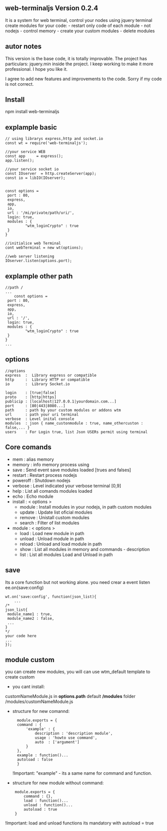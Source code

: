 ## web-terminaljs  Version 0.2.4
It is a system for web terminal, control your nodes using jquery terminal
create modules for your code:
    - restart only code of each module - not nodejs
    - control memory
    - create your custom modules
    - delete modules

## autor notes
This version is the base code, it is totally improvable.
The project has particulars: jquery.min inside the project.
I keep working to make it more professional. I hope you like it.

I agree to add new features and improvements to the code.
Sorry if my code is not correct.

## Install

   npm install web-terminaljs 

## explample basic 
  
    // using librarys express,http and socket.io	
    const wt = require('web-terminaljs');
    
    //your service WEB
    const app     = express();
    app.listen();
    
    //your service socket io
    const IOserver  = http.createServer(app);
    const io = libIO(IOserver);

    
    const options = 
     port : 80,
     express,
     app,
     io,
     url : '/mi/private/path/uri/',
     login: true,
     modules : {
     	     "wtm_loginCrypto" : true
     }
    }
    
    //initialice web Terminal
    cont webTerminal = new wt(options);
    
    //web server listening
    IOserver.listen(options.port);

## explample other path 	

    //path /    
    ...
        const options = 
     port : 80,
     express,
     app,
     io,
     url : '/',
     login: true,
     modules : {
     	     "wtm_loginCrypto" : true
     }
    }
    ...


## options 

    //options
    express  :  Library express or compatible
    http     :  Library HTTP or compatible
    io       :  Library Socket.io

    login    : [true|false]
    proto    : [http|https]
    publicip : [localhost|127.0.0.1|yourdomain.com...]
    port     : [80|443|8080...]
    path     : path by your custom modules or addons wtm
    url      : path your uri terminal
    verbose  : Level inital console
    modules  : json { name_custonmodule : true, name_othercuston : false,... }
    users    : For Login true, list Json USERs permit using terminal 

## Core comands 

   - mem       : alias memory
   - memory    : info memory process using
   - save      : Send event save modules loaded [trues and falses]
   - restart   : Restart process nodejs
   - poweroff  : Shutdown nodejs
   - verbose   : Level indicated your verbose terminal [0,9]
   - help      : List all comands modules loaded
   - echo      : Echo module
   - install   : < options >
	 * module   : Install modules in your nodejs, in path custom modules
	 * update   : Update list oficial modules
	 * remove   : Unistall custom modules
	 * search   : Filter of list modules
   - module    : < options >
	 * load   : Load new module in path
	 * unload : Unload module in path
	 * reload : Unload and load module in path
	 * show   : List all modules in memory and commands - description
	 * list   : List all modules Load and Unload in path

## save

Its a core function but not working alone.
you need crear a event listen ee.on(save:config)

    wt.on('save:config', function(json_list){
        ...
	/*
	json_list{
	 module_name1 : true,
	 module_name2 : false,
	 ...
	}
	*/
	your code here
	...
    });


## module custom
you can create new modules, you will can use wtm_default template to create custom

- you cant install:

 customNameModule.js in **options.path** default **/modules** folder
 /modules/customNameModule.js

- structure for new comannd: 

		module.exports = {
		command : {
			'example' : {
				description : 'description module',
				usage : 'howto use command',
				auto  : ['argument']
			}
		},
		example : function()...
		autoload : false
		}
		
  !Important:  "example" - its a same name for command and function. 

 - structure for new module without command:

   		module.exports = {
			command : {},
			load : function()...
			unload : function()...
			autoload : true
		}

  !Important: load and unload functions its mandatory with autoload = true